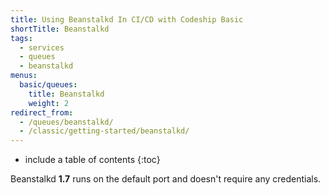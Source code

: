 ```yaml
---
title: Using Beanstalkd In CI/CD with Codeship Basic
shortTitle: Beanstalkd
tags:
  - services
  - queues
  - beanstalkd
menus:
  basic/queues:
    title: Beanstalkd
    weight: 2
redirect_from:
  - /queues/beanstalkd/
  - /classic/getting-started/beanstalkd/
---
```


* include a table of contents
{:toc}

Beanstalkd **1.7** runs on the default port and doesn't require any credentials.
